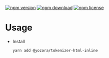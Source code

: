 [![npm version](https://img.shields.io/npm/v/@yozora/tokenizer-html-inline.svg)](https://www.npmjs.com/package/@yozora/tokenizer-html-inline)
[![npm download](https://img.shields.io/npm/dm/@yozora/tokenizer-html-inline.svg)](https://www.npmjs.com/package/@yozora/tokenizer-html-inline)
[![npm license](https://img.shields.io/npm/l/@yozora/tokenizer-html-inline.svg)](https://www.npmjs.com/package/@yozora/tokenizer-html-inline)


# Usage

  * Install
    ```console
    yarn add @yozora/tokenizer-html-inline
    ```
